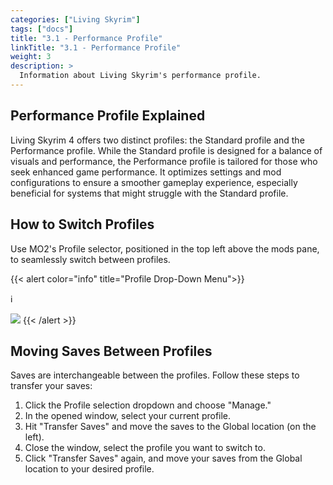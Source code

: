 ```yaml
---
categories: ["Living Skyrim"]
tags: ["docs"] 
title: "3.1 - Performance Profile"
linkTitle: "3.1 - Performance Profile"
weight: 3
description: >
  Information about Living Skyrim's performance profile.
---
```


## Performance Profile Explained
Living Skyrim 4 offers two distinct profiles: the Standard profile and the Performance profile. While the Standard profile is designed for a balance of visuals and performance, the Performance profile is tailored for those who seek enhanced game performance. It optimizes settings and mod configurations to ensure a smoother gameplay experience, especially beneficial for systems that might struggle with the Standard profile.

## How to Switch Profiles

Use MO2's Profile selector, positioned in the top left above the mods pane, to seamlessly switch between profiles.

{{< alert color="info" title="Profile Drop-Down Menu">}}
<div class="alert-icon">ℹ️</div>

![](https://cdn.discordapp.com/attachments/1034149881390051482/1047990987139600414/image.png)
{{< /alert >}}

## Moving Saves Between Profiles

Saves are interchangeable between the profiles. Follow these steps to transfer your saves:

1. Click the Profile selection dropdown and choose "Manage."
2. In the opened window, select your current profile.
3. Hit "Transfer Saves" and move the saves to the Global location (on the left).
4. Close the window, select the profile you want to switch to.
5. Click "Transfer Saves" again, and move your saves from the Global location to your desired profile.